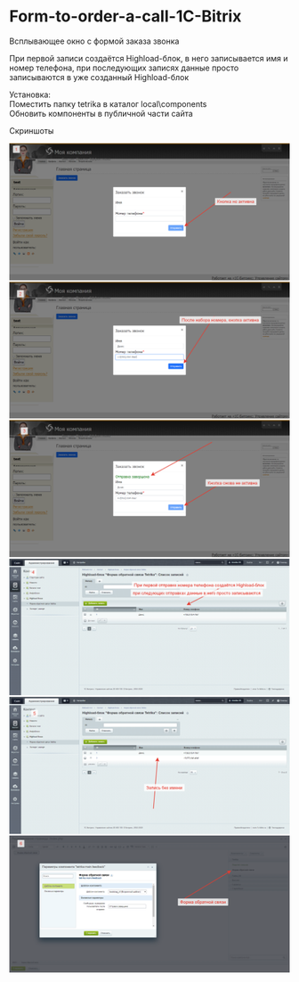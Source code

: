 # Form-to-order-a-call-1C-Bitrix
Всплывающее окно с формой заказа звонка

При первой записи создаётся Highload-блок, в него записывается имя и номер телефона, 
при последующих записях данные просто записываются в уже созданный Highload-блок

Установка:    
Поместить папку tetrika в каталог local\components    
Обновить компоненты в публичной части сайта    

Скриншоты 

![alt text](screenshots/01.png "Всплывающее окно с формой заказа звонка 01")    
![alt text](screenshots/02.png "Всплывающее окно с формой заказа звонка 02") 
![alt text](screenshots/03.png "Всплывающее окно с формой заказа звонка 03") 
![alt text](screenshots/04.png "Всплывающее окно с формой заказа звонка 04") 
![alt text](screenshots/05.png "Всплывающее окно с формой заказа звонка 05") 
![alt text](screenshots/06.png "Всплывающее окно с формой заказа звонка 06") 